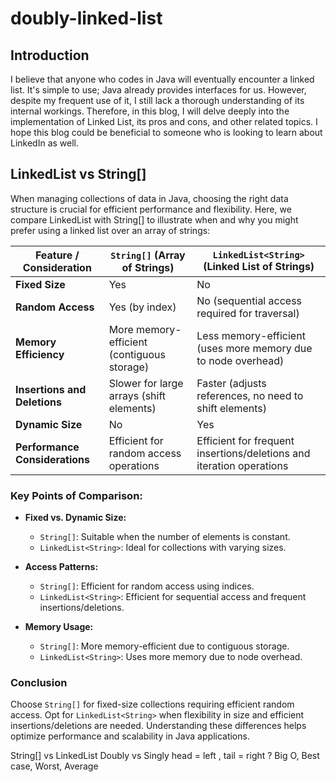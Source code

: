 # doubly-linked-list
## Introduction
I believe that anyone who codes in Java will eventually encounter a linked list. It's simple to use; Java already provides interfaces for us. However, despite my frequent use of it, I still lack a thorough understanding of its internal workings. Therefore, in this blog, I will delve deeply into the implementation of Linked List, its pros and cons, and other related topics. I hope this blog could be beneficial to someone who is looking to learn about LinkedIn as well.


## LinkedList vs String[]
When managing collections of data in Java, choosing the right data structure is crucial for efficient performance and flexibility. Here, we compare LinkedList<String> with String[] to illustrate when and why you might prefer using a linked list over an array of strings:

| Feature / Consideration     | `String[]` (Array of Strings)                 | `LinkedList<String>` (Linked List of Strings)                           |
|-----------------------------|-----------------------------------------------|-------------------------------------------------------------------------|
| **Fixed Size**              | Yes                                           | No                                                                      |
| **Random Access**           | Yes (by index)                                | No (sequential access required for traversal)                           |
| **Memory Efficiency**       | More memory-efficient (contiguous storage)    | Less memory-efficient (uses more memory due to node overhead)           |
| **Insertions and Deletions**| Slower for large arrays (shift elements)      | Faster (adjusts references, no need to shift elements)                  |
| **Dynamic Size**            | No                                            | Yes                                                                     |
| **Performance Considerations** | Efficient for random access operations     | Efficient for frequent insertions/deletions and iteration operations     |

### Key Points of Comparison:

- **Fixed vs. Dynamic Size:**
  - `String[]`: Suitable when the number of elements is constant.
  - `LinkedList<String>`: Ideal for collections with varying sizes.

- **Access Patterns:**
  - `String[]`: Efficient for random access using indices.
  - `LinkedList<String>`: Efficient for sequential access and frequent insertions/deletions.

- **Memory Usage:**
  - `String[]`: More memory-efficient due to contiguous storage.
  - `LinkedList<String>`: Uses more memory due to node overhead.

### Conclusion

Choose `String[]` for fixed-size collections requiring efficient random access. Opt for `LinkedList<String>` when flexibility in size and efficient insertions/deletions are needed. Understanding these differences helps optimize performance and scalability in Java applications.


String[] vs LinkedList
Doubly vs Singly
head = left , tail = right ?
Big O, Best case, Worst, Average
